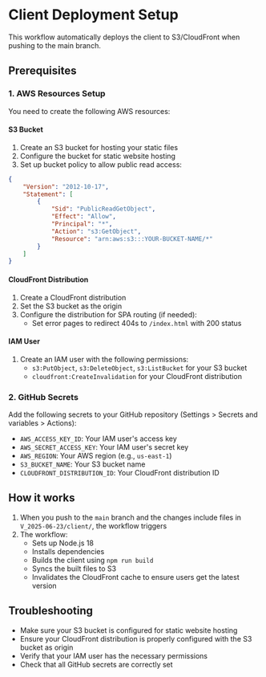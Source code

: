 # Client Deployment Setup

This workflow automatically deploys the client to S3/CloudFront when pushing to the main branch.

## Prerequisites

### 1. AWS Resources Setup

You need to create the following AWS resources:

#### S3 Bucket
1. Create an S3 bucket for hosting your static files
2. Configure the bucket for static website hosting
3. Set up bucket policy to allow public read access:

```json
{
    "Version": "2012-10-17",
    "Statement": [
        {
            "Sid": "PublicReadGetObject",
            "Effect": "Allow",
            "Principal": "*",
            "Action": "s3:GetObject",
            "Resource": "arn:aws:s3:::YOUR-BUCKET-NAME/*"
        }
    ]
}
```

#### CloudFront Distribution
1. Create a CloudFront distribution
2. Set the S3 bucket as the origin
3. Configure the distribution for SPA routing (if needed):
   - Set error pages to redirect 404s to `/index.html` with 200 status

#### IAM User
1. Create an IAM user with the following permissions:
   - `s3:PutObject`, `s3:DeleteObject`, `s3:ListBucket` for your S3 bucket
   - `cloudfront:CreateInvalidation` for your CloudFront distribution

### 2. GitHub Secrets

Add the following secrets to your GitHub repository (Settings > Secrets and variables > Actions):

- `AWS_ACCESS_KEY_ID`: Your IAM user's access key
- `AWS_SECRET_ACCESS_KEY`: Your IAM user's secret key
- `AWS_REGION`: Your AWS region (e.g., `us-east-1`)
- `S3_BUCKET_NAME`: Your S3 bucket name
- `CLOUDFRONT_DISTRIBUTION_ID`: Your CloudFront distribution ID

## How it works

1. When you push to the `main` branch and the changes include files in `V_2025-06-23/client/`, the workflow triggers
2. The workflow:
   - Sets up Node.js 18
   - Installs dependencies
   - Builds the client using `npm run build`
   - Syncs the built files to S3
   - Invalidates the CloudFront cache to ensure users get the latest version

## Troubleshooting

- Make sure your S3 bucket is configured for static website hosting
- Ensure your CloudFront distribution is properly configured with the S3 bucket as origin
- Verify that your IAM user has the necessary permissions
- Check that all GitHub secrets are correctly set 